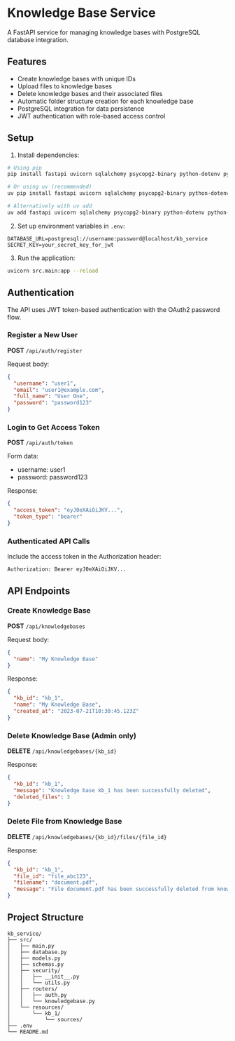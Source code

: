 # Knowledge Base Service

A FastAPI service for managing knowledge bases with PostgreSQL database integration.

## Features

- Create knowledge bases with unique IDs
- Upload files to knowledge bases
- Delete knowledge bases and their associated files
- Automatic folder structure creation for each knowledge base
- PostgreSQL integration for data persistence
- JWT authentication with role-based access control

## Setup

1. Install dependencies:
```bash
# Using pip
pip install fastapi uvicorn sqlalchemy psycopg2-binary python-dotenv python-jose passlib bcrypt

# Or using uv (recommended)
uv pip install fastapi uvicorn sqlalchemy psycopg2-binary python-dotenv python-jose passlib bcrypt

# Alternatively with uv add
uv add fastapi uvicorn sqlalchemy psycopg2-binary python-dotenv python-jose passlib bcrypt
```

2. Set up environment variables in `.env`:
```
DATABASE_URL=postgresql://username:password@localhost/kb_service
SECRET_KEY=your_secret_key_for_jwt
```

3. Run the application:
```bash
uvicorn src.main:app --reload
```

## Authentication

The API uses JWT token-based authentication with the OAuth2 password flow.

### Register a New User

**POST** `/api/auth/register`

Request body:
```json
{
  "username": "user1",
  "email": "user1@example.com",
  "full_name": "User One",
  "password": "password123"
}
```

### Login to Get Access Token

**POST** `/api/auth/token`

Form data:
- username: user1
- password: password123

Response:
```json
{
  "access_token": "eyJ0eXAiOiJKV...",
  "token_type": "bearer"
}
```

### Authenticated API Calls

Include the access token in the Authorization header:
```
Authorization: Bearer eyJ0eXAiOiJKV...
```

## API Endpoints

### Create Knowledge Base

**POST** `/api/knowledgebases`

Request body:
```json
{
  "name": "My Knowledge Base"
}
```

Response:
```json
{
  "kb_id": "kb_1",
  "name": "My Knowledge Base",
  "created_at": "2023-07-21T10:30:45.123Z"
}
```

### Delete Knowledge Base (Admin only)

**DELETE** `/api/knowledgebases/{kb_id}`

Response:
```json
{
  "kb_id": "kb_1",
  "message": "Knowledge base kb_1 has been successfully deleted",
  "deleted_files": 3
}
```

### Delete File from Knowledge Base

**DELETE** `/api/knowledgebases/{kb_id}/files/{file_id}`

Response:
```json
{
  "kb_id": "kb_1",
  "file_id": "file_abc123",
  "filename": "document.pdf",
  "message": "File document.pdf has been successfully deleted from knowledge base kb_1"
}
```

## Project Structure

```
kb_service/
├── src/
│   ├── main.py
│   ├── database.py
│   ├── models.py
│   ├── schemas.py
│   ├── security/
│   │   ├── __init__.py
│   │   └── utils.py
│   ├── routers/
│   │   ├── auth.py
│   │   └── knowledgebase.py
│   └── resources/
│       └── kb_1/
│           └── sources/
├── .env
└── README.md
```
